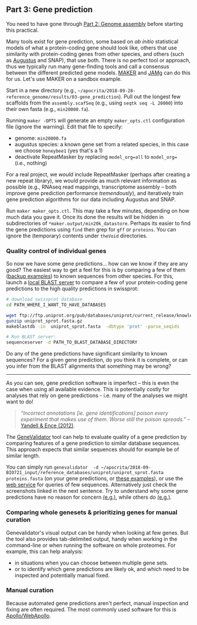 ## Part 3: Gene prediction

You need to have gone through [Part 2: Genome assembly](assembly) before starting this practical.

Many tools exist for gene prediction, some based on *ab initio* statistical models of what a protein-coding gene should look like, others that use similarity with protein-coding genes from other species, and others (such as [Augustus](http://bioinf.uni-greifswald.de/augustus/) and SNAP), that use both. There is no perfect tool or approach, thus we typically run many gene-finding tools and call a consensus between the different predicted gene models.  [MAKER](http://www.yandell-lab.org/software/maker.html) and [JAMg](https://github.com/genomecuration/JAMg) can do this for us. Let's use MAKER on a sandbox example.

Start in a new directory (e.g., `~/apocrita/2018-09-28-reference_genome/results/03-gene_prediction`). Pull out the longest few scaffolds from the `assembly.scafSeq` (e.g., using `seqtk seq -L 20000`) into their own fasta (e.g., `min20000.fa`).

Running `maker -OPTS` will generate an empty `maker_opts.ctl` configuration file (ignore the warning). Edit that file to specify:
  * genome: `min20000.fa`
  * augustus species: a known gene set from a related species, in this case we choose `honeybee1` (yes that's a 1)
  * deactivate RepeatMasker by replacing `model_org=all` to `model_org= ` (i.e., nothing)

For a real project, we *would* include RepeatMasker (perhaps after creating a new repeat library), we would provide as much relevant information as possible (e.g., RNAseq read mappings, transcriptome assembly – both improve gene prediction performance *tremendously*), and iteratively train gene prediction algorithms for our data including Augustus and SNAP.

Run `maker maker_opts.ctl`. This may take a few minutes, depending on how much data you gave it.
Once its done the results will be hidden in subdirectories of `*maker.output/min20k_datastore`. Perhaps its easier to find the gene predictions using `find` then grep for `gff` or `proteins`. You can ignore the (temporary) contents under `theVoid` directories.


### Quality control of individual genes

So now we have some gene predictions... how can we know if they are any good? The easiest way to get a feel for this is by comparing a few of them ([backup examples](predictions.fa "backup MAKER gene predictions just in case")) to known sequences from other species. For this, launch a [local BLAST server](http://sequenceserver.com "BLAST graphical interface") to compare a few of your protein-coding gene predictions to the high quality predictions in swissprot:

```bash
# download swissprot database
cd PATH_WHERE_I_WANT_TO_HAVE_DATABASES

wget ftp://ftp.uniprot.org/pub/databases/uniprot/current_release/knowledgebase/complete/uniprot_sprot.fasta.gz
gunzip uniprot_sprot.fasta.gz
makeblastdb -in  uniprot_sprot.fasta  -dbtype 'prot' -parse_seqids

# Run BLAST server:
sequenceserver -d PATH_TO_BLAST_DATABASE_DIRECTORY
```

Do any of the gene predictions have significant similarity to known sequences? For a given gene prediction, do you think it is complete, or can you infer from the BLAST alignments that something may be wrong?

---

As you can see, gene prediction software is imperfect – this is even the case when using all available evidence. This is potentially costly for analyses that rely on gene predictions - i.e. many of the analyses we might want to do!

> *“Incorrect annotations [ie. gene identifications] poison every experiment that makes use of them. Worse still the poison spreads.”* – [Yandell & Ence (2012)](http://www.ncbi.nlm.nih.gov/pubmed/22510764).

The [GeneValidator](http://bioinformatics.oxfordjournals.org/content/32/10/1559.long) tool can help to evaluate quality of a gene prediction by comparing features of a gene prediction to similar database sequences. This approach expects that similar sequences should for example be of similar length.

You can simply run `genevalidator  -d ~/apocrita/2018-09-BIO721_input/reference_databases/uniprot/uniprot_sprot.fasta proteins.fasta` (on your gene predictions, or [these examples](../../data/reference_assembly/gv_examples.fa)), or use the [web service](http://genevalidator.sbcs.qmul.ac.uk/) for queries of few sequences. Alternatively just check the screenshots linked in the next sentence. Try to understand why some gene predictions have no reason for concern [(e.g.)](img-qc/good.png), while others do [(e.g.)](img-qc/bad.png).


### Comparing whole genesets & prioritizing genes for manual curation

Genevalidator's visual output can be handy when looking at few genes. But the tool also provides tab-delimited output, handy when working in the command-line or when running the software on whole proteomes. For example, this can help analysis:
  * in situations when you can choose between multiple gene sets.
  * or to identify which gene predictions are likely ok, and which need to be inspected and potentially manual fixed.

### Manual curation

Because automated gene predictions aren't perfect, manual inspection and fixing are often required. The most commonly used software for this is [Apollo/WebApollo](http://genomearchitect.org/).
